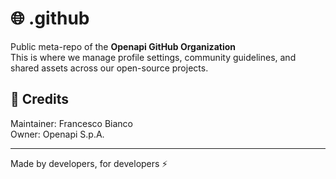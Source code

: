 # 🌐 .github

Public meta-repo of the **Openapi GitHub Organization**  
This is where we manage profile settings, community guidelines, and shared assets across our open-source projects.

## 👥 Credits
Maintainer: Francesco Bianco  
Owner: Openapi S.p.A.

---

Made by developers, for developers ⚡
